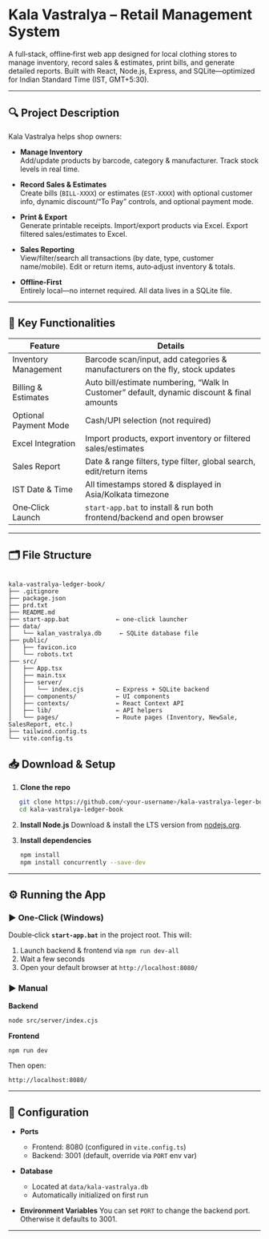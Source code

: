 # Kala Vastralya – Retail Management System

A full‑stack, offline‑first web app designed for local clothing stores to manage inventory, record sales & estimates, print bills, and generate detailed reports. Built with React, Node.js, Express, and SQLite—optimized for Indian Standard Time (IST, GMT+5:30).

---

## 🔍 Project Description

Kala Vastralya helps shop owners:

- **Manage Inventory**  
  Add/update products by barcode, category & manufacturer. Track stock levels in real time.

- **Record Sales & Estimates**  
  Create bills (`BILL-XXXX`) or estimates (`EST-XXXX`) with optional customer info, dynamic discount/“To Pay” controls, and optional payment mode.

- **Print & Export**  
  Generate printable receipts. Import/export products via Excel. Export filtered sales/estimates to Excel.

- **Sales Reporting**  
  View/filter/search all transactions (by date, type, customer name/mobile). Edit or return items, auto‑adjust inventory & totals.

- **Offline‑First**  
  Entirely local—no internet required. All data lives in a SQLite file.

---

## 🚀 Key Functionalities

| Feature                   | Details                                                                 |
|---------------------------|-------------------------------------------------------------------------|
| Inventory Management      | Barcode scan/input, add categories & manufacturers on the fly, stock updates |
| Billing & Estimates       | Auto bill/estimate numbering, “Walk In Customer” default, dynamic discount & final amounts |
| Optional Payment Mode     | Cash/UPI selection (not required)                                        |
| Excel Integration         | Import products, export inventory or filtered sales/estimates            |
| Sales Report              | Date & range filters, type filter, global search, edit/return items      |
| IST Date & Time           | All timestamps stored & displayed in Asia/Kolkata timezone               |
| One‑Click Launch          | `start-app.bat` to install & run both frontend/backend and open browser  |

---

## 🗂️ File Structure

```

kala-vastralya-ledger-book/
├── .gitignore
├── package.json
├── prd.txt
├── README.md
├── start-app.bat             ← one‑click launcher
├── data/
│   └── kalan_vastralya.db     ← SQLite database file
├── public/
│   ├── favicon.ico
│   └── robots.txt
├── src/
│   ├── App.tsx
│   ├── main.tsx
│   ├── server/
│   │   └── index.cjs         ← Express + SQLite backend
│   ├── components/           ← UI components
│   ├── contexts/             ← React Context API
│   ├── lib/                  ← API helpers
│   └── pages/                ← Route pages (Inventory, NewSale, SalesReport, etc.)
├── tailwind.config.ts
└── vite.config.ts
```

## 📥 Download & Setup

1. **Clone the repo**  
```bash
   git clone https://github.com/<your‑username>/kala-vastralya-leger-book.git
   cd kala-vastralya-ledger-book
````

2. **Install Node.js**
   Download & install the LTS version from [nodejs.org](https://nodejs.org).

3. **Install dependencies**

   ```bash
   npm install
   npm install concurrently --save-dev
   ```

---

## ⚙️ Running the App

### ▶️ One‑Click (Windows)

Double‑click **`start-app.bat`** in the project root.
This will:

1. Launch backend & frontend via `npm run dev-all`
2. Wait a few seconds
3. Open your default browser at `http://localhost:8080/`

### ▶️ Manual

**Backend**

```bash
node src/server/index.cjs
```

**Frontend**

```bash
npm run dev
```

Then open:

```
http://localhost:8080/
```

---

## 🔧 Configuration

* **Ports**

  * Frontend: 8080 (configured in `vite.config.ts`)
  * Backend: 3001 (default, override via `PORT` env var)

* **Database**

  * Located at `data/kala-vastralya.db`
  * Automatically initialized on first run

* **Environment Variables**
  You can set `PORT` to change the backend port. Otherwise it defaults to 3001.

---
